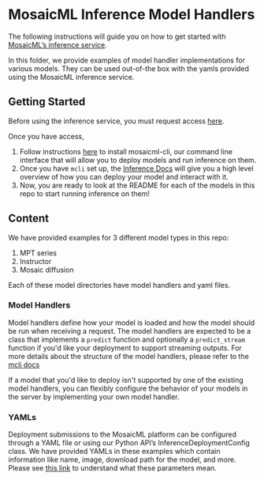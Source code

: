 # MosaicML Inference Model Handlers

The following instructions will guide you on how to get started with [MosaicML’s inference service](https://www.mosaicml.com/blog/inference-launch). 

In this folder, we provide examples of model handler implementations for various models. They can be used out-of-the box with the yamls provided using the MosaicML inference service. 

## Getting Started

Before using the inference service, you must request access [here](https://forms.mosaicml.com/demo).

Once you have access, 

1. Follow instructions [here](https://docs.mosaicml.com/projects/mcli/en/latest/quick_start/getting_started.html) to install mosaicml-cli, our command line interface that will allow you to deploy models and run inference on them.
2. Once you have `mcli` set up, the [Inference Docs](https://docs.mosaicml.com/projects/mcli/en/latest/quick_start/quick_start_inference.html) will give you a high level overview of how you can deploy your model and interact with it.
3. Now, you are ready to look at the README for each of the models in this repo to start running inference on them!


## Content
We have provided examples for 3 different model types in this repo:

1. MPT series
2. Instructor 
3. Mosaic diffusion

Each of these model directories have model handlers and yaml files.

### Model Handlers

Model handlers define how your model is loaded and how the model should be run when receiving a request. The model handlers are expected to be a class that implements a `predict` function and optionally a `predict_stream` function if you'd like your deployment to support streaming outputs. For more details about the structure of the model handlers, please refer to the [mcli docs](https://docs.mosaicml.com/projects/mcli/en/latest/inference/deployment_features.html#model-handlers)

If a model that you'd like to deploy isn't supported by one of the existing model handlers, you can flexibly configure the behavior of your models in the server by implementing your own model handler. 


### YAMLs

Deployment submissions to the MosaicML platform can be configured through a YAML file or using our Python API’s InferenceDeploymentConfig class. We have provided YAMLs in these examples which contain information like name, image, download path for the model, and more. Please see [this link](https://docs.mosaicml.com/projects/mcli/en/latest/inference/inference_schema.html) to understand what these parameters mean.


